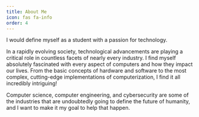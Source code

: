 ```yaml
---
title: About Me
icon: fas fa-info
order: 4
---
```


 I would define myself as a student with a passion for technology. 
 
 In a rapidly evolving society, technological advancements are playing a critical role in countless facets of nearly every industry. I find myself absolutely fascinated with every aspect of computers and how they impact our lives. From the basic concepts of hardware and software to the most complex, cutting-edge implementations of computerization, I find it all incredibly intriguing! 
 
 Computer science, computer engineering, and cybersecurity are some of the industries that are undoubtedly going to define the future of humanity, and I want to make it my goal to help that happen. 